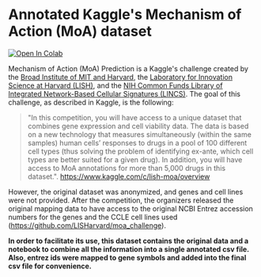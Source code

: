 # Annotated Kaggle's Mechanism of Action (MoA) dataset

[![Open In Colab](https://colab.research.google.com/assets/colab-badge.svg)](https://colab.research.google.com/drive/1fushdQIoX_xGAoGzQ1hw4740D-Wlkb1D?usp=sharing)

Mechanism of Action (MoA) Prediction is a Kaggle's challenge created by the [Broad Institute of MIT and Harvard](https://clue.io/), the [Laboratory for Innovation Science at Harvard (LISH)](http://lish.harvard.edu/), and the [NIH Common Funds Library of Integrated Network-Based Cellular Signatures (LINCS)](https://lincsproject.org/). The goal of this challenge, as described in Kaggle, is the following:

> "In this competition, you will have access to a unique dataset that combines gene expression and cell viability data. The data is based on a new technology that measures simultaneously (within the same samples) human cells’ responses to drugs in a pool of 100 different cell types (thus solving the problem of identifying ex-ante, which cell types are better suited for a given drug). In addition, you will have access to MoA annotations for more than 5,000 drugs in this dataset.". https://www.kaggle.com/c/lish-moa/overview

However, the original dataset was anonymized, and genes and cell lines were not provided. After the competition, the organizers released the original mapping data to have access to the original NCBI Entrez accession numbers for the genes and the CCLE cell lines used (https://github.com/LISHarvard/moa_challenge). 

**In order to facilitate its use, this dataset contains the original data and a notebook to combine all the information into a single annotated csv file. Also, entrez ids were mapped to gene symbols and added into the final csv file for convenience.**

